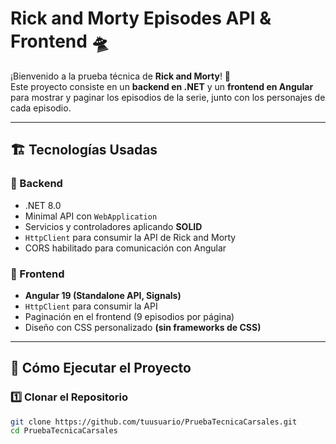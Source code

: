 # Rick and Morty Episodes API & Frontend 🛸

¡Bienvenido a la prueba técnica de **Rick and Morty**! 🚀  
Este proyecto consiste en un **backend en .NET** y un **frontend en Angular** para mostrar y paginar los episodios de la serie, junto con los personajes de cada episodio.

---

## 🏗️ **Tecnologías Usadas**
### 🔹 Backend
- .NET 8.0
- Minimal API con `WebApplication`
- Servicios y controladores aplicando **SOLID**
- `HttpClient` para consumir la API de Rick and Morty
- CORS habilitado para comunicación con Angular

### 🔹 Frontend
- **Angular 19 (Standalone API, Signals)**
- `HttpClient` para consumir la API
- Paginación en el frontend (9 episodios por página)
- Diseño con CSS personalizado **(sin frameworks de CSS)**

---

## 🚀 **Cómo Ejecutar el Proyecto**
### 1️⃣ Clonar el Repositorio
```bash
git clone https://github.com/tuusuario/PruebaTecnicaCarsales.git
cd PruebaTecnicaCarsales
